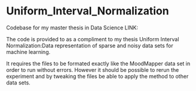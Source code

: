 # Uniform_Interval_Normalization
Codebase for my master thesis in Data Science LINK:

The code is provided to as a compliment to my thesis Uniform Interval Normalization:Data representation of sparse and noisy data sets for machine learning.

It requires the files to be formated exactly like the MoodMapper data set in order to run without errors. However it should be possible to rerun the experiment and by tweaking the files be able to apply the method to other data sets. 
